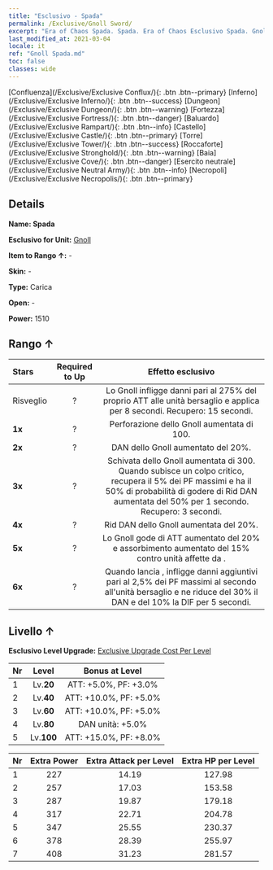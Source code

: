 ```yaml
---
title: "Esclusivo - Spada"
permalink: /Exclusive/Gnoll Sword/
excerpt: "Era of Chaos Spada. Spada. Era of Chaos Esclusivo Spada. Gnoll Esclusivo."
last_modified_at: 2021-03-04
locale: it
ref: "Gnoll Spada.md"
toc: false
classes: wide
---
```

 [Confluenza](/Exclusive/Exclusive Conflux/){: .btn .btn--primary} [Inferno](/Exclusive/Exclusive Inferno/){: .btn .btn--success} [Dungeon](/Exclusive/Exclusive Dungeon/){: .btn .btn--warning} [Fortezza](/Exclusive/Exclusive Fortress/){: .btn .btn--danger} [Baluardo](/Exclusive/Exclusive Rampart/){: .btn .btn--info} [Castello](/Exclusive/Exclusive Castle/){: .btn .btn--primary} [Torre](/Exclusive/Exclusive Tower/){: .btn .btn--success} [Roccaforte](/Exclusive/Exclusive Stronghold/){: .btn .btn--warning} [Baia](/Exclusive/Exclusive Cove/){: .btn .btn--danger} [Esercito neutrale](/Exclusive/Exclusive Neutral Army/){: .btn .btn--info} [Necropoli](/Exclusive/Exclusive Necropolis/){: .btn .btn--primary} 

## Details
 **Name: Spada** 

 **Esclusivo for Unit:** [Gnoll](/units/Gnoll/) 

 **Item to Rango ↑:** -

 **Skin:** -

 **Type:** Carica

 **Open:** -

 **Power:** 1510

## Rango ↑

  |     Stars    |  Required to Up | Effetto esclusivo |
  |:-------------|:---------------:|:---------------:|
  |  Risveglio  | ? | <Ferite aperte> Lo Gnoll infligge danni pari al 275% del proprio ATT alle unità bersaglio e applica <Sanguinamento> per 8 secondi. Recupero: 15 secondi. |
  | **1x** <i class="fas fa-star"/> | ? | Perforazione dello Gnoll aumentata di 100. |
  | **2x** <i class="fas fa-star"/> | ? | DAN dello Gnoll aumentato del 20%. |
  | **3x** <i class="fas fa-star"/> | ? | Schivata dello Gnoll aumentata di 300. Quando subisce un colpo critico, recupera il 5% dei PF massimi e ha il 50% di probabilità di godere di Rid DAN aumentata del 50% per 1 secondo. Recupero: 3 secondi. |
  | **4x** <i class="fas fa-star"/> | ? | Rid DAN dello Gnoll aumentata del 20%. |
  | **5x** <i class="fas fa-star"/> | ? | Lo Gnoll gode di ATT aumentato del 20% e assorbimento aumentato del 15% contro unità affette da <Sanguinamento>. |
  | **6x** <i class="fas fa-star"/> | ? | Quando lancia <Ferite aperte>, infligge danni aggiuntivi pari al 2,5% dei PF massimi al secondo all'unità bersaglio e ne riduce del 30% il DAN e del 10% la DIF per 5 secondi. |


## Livello ↑
 **Esclusivo Level Upgrade:** [Exclusive Upgrade Cost Per Level](/Exclusive/ExclusiveUpgradeCostPerLevel/)

  |  Nr  |   Level  | Bonus at Level |
  |:-----|:--------:|:--------------:|
  | 1 | Lv.**20** | ATT: +5.0%, PF: +3.0% |
  | 2 | Lv.**40** | ATT: +10.0%, PF: +5.0% |
  | 3 | Lv.**60** | ATT: +10.0%, PF: +5.0% |
  | 4 | Lv.**80** | DAN unità: +5.0% |
  | 5 | Lv.**100** | ATT: +15.0%, PF: +8.0% |


  |  Nr  |  Extra Power | Extra Attack per Level | Extra HP per Level |
  |:-----|:--------:|:--------:|:--------:|
  | 1 | 227 | 14.19 | 127.98 |
  | 2 | 257 | 17.03 | 153.58 |
  | 3 | 287 | 19.87 | 179.18 |
  | 4 | 317 | 22.71 | 204.78 |
  | 5 | 347 | 25.55 | 230.37 |
  | 6 | 378 | 28.39 | 255.97 |
  | 7 | 408 | 31.23 | 281.57 |


